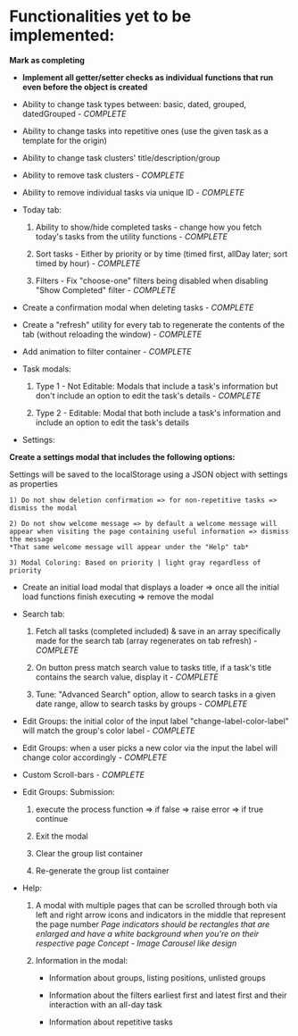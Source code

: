 # Functionalities yet to be implemented:

**Mark as completing**

- **Implement all getter/setter checks as individual functions that run even before the object is created**

- Ability to change task types between: basic, dated, grouped, datedGrouped - *COMPLETE*

- Ability to change tasks into repetitive ones (use the given task as a template for the origin)

- Ability to change task clusters' title/description/group

- Ability to remove task clusters - *COMPLETE*

- Ability to remove individual tasks via unique ID - *COMPLETE*

- Today tab: 

    1) Ability to show/hide completed tasks - change how you fetch today's tasks from the utility functions - *COMPLETE*

    2) Sort tasks - Either by priority or by time (timed first, allDay later; sort timed by hour) - *COMPLETE*

    3) Filters - Fix "choose-one" filters being disabled when disabling "Show Completed" filter - *COMPLETE*

- Create a confirmation modal when deleting tasks - *COMPLETE*

- Create a "refresh" utility for every tab to regenerate the contents of the tab (without reloading the window) - *COMPLETE*

- Add animation to filter container - *COMPLETE*

- Task modals:

    1) Type 1 - Not Editable: Modals that include a task's information but don't include an option to edit the task's details - *COMPLETE*

    2) Type 2 - Editable: Modal that both include a task's information and include an option to edit the task's details

- Settings:

**Create a settings modal that includes the following options:**

Settings will be saved to the localStorage using a JSON object with settings as properties

    1) Do not show deletion confirmation => for non-repetitive tasks => dismiss the modal

    2) Do not show welcome message => by default a welcome message will appear when visiting the page containing useful information => dismiss the message
    *That same welcome message will appear under the "Help" tab*

    3) Modal Coloring: Based on priority | light gray regardless of priority

- Create an initial load modal that displays a loader => once all the initial load functions finish executing => remove the modal

- Search tab:

    1) Fetch all tasks (completed included) & save in an array specifically made for the search tab (array regenerates on tab refresh) - *COMPLETE*

    2) On button press match search value to tasks title, if a task's title contains the search value, display it - *COMPLETE*

    3) Tune: "Advanced Search" option, allow to search tasks in a given date range, allow to search tasks by groups - *COMPLETE*

- Edit Groups: the initial color of the input label "change-label-color-label" will match the group's color label - *COMPLETE*
 
- Edit Groups: when a user picks a new color via the input the label will change color accordingly - *COMPLETE*

- Custom Scroll-bars - *COMPLETE*

- Edit Groups: Submission: 
    1) execute the process function => if false => raise error => if true continue

    2) Exit the modal

    3) Clear the group list container

    4) Re-generate the group list container

- Help:

    1) A modal with multiple pages that can be scrolled through both via left and right arrow icons and indicators in the middle that represent the page number
    *Page indicators should be rectangles that are enlarged and have a white background when you're on their respective page*
    *Concept - Image Carousel like design*

    2) Information in the modal:

        - Information about groups, listing positions, unlisted groups

        - Information about the filters earliest first and latest first and their interaction with an all-day task

        - Information about repetitive tasks
